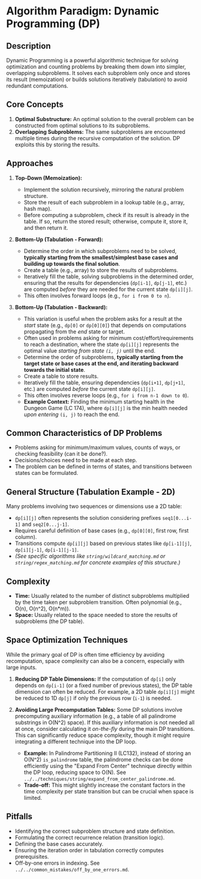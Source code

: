 # Algorithm Paradigm: Dynamic Programming (DP)

## Description

Dynamic Programming is a powerful algorithmic technique for solving optimization and counting problems by breaking them down into simpler, overlapping subproblems. It solves each subproblem only once and stores its result (memoization) or builds solutions iteratively (tabulation) to avoid redundant computations.

## Core Concepts

1.  **Optimal Substructure:** An optimal solution to the overall problem can be constructed from optimal solutions to its subproblems.
2.  **Overlapping Subproblems:** The same subproblems are encountered multiple times during the recursive computation of the solution. DP exploits this by storing the results.

## Approaches

1.  **Top-Down (Memoization):**
    *   Implement the solution recursively, mirroring the natural problem structure.
    *   Store the result of each subproblem in a lookup table (e.g., array, hash map).
    *   Before computing a subproblem, check if its result is already in the table. If so, return the stored result; otherwise, compute it, store it, and then return it.

2.  **Bottom-Up (Tabulation - Forward):**
    *   Determine the order in which subproblems need to be solved, **typically starting from the smallest/simplest base cases and building up towards the final solution**.
    *   Create a table (e.g., array) to store the results of subproblems.
    *   Iteratively fill the table, solving subproblems in the determined order, ensuring that the results for dependencies (`dp[i-1]`, `dp[j-1]`, etc.) are computed *before* they are needed for the current state `dp[i][j]`.
    *   This often involves forward loops (e.g., `for i from 0 to n`).

3.  **Bottom-Up (Tabulation - Backward):**
    *   This variation is useful when the problem asks for a result at the *start* state (e.g., `dp[0]` or `dp[0][0]`) that depends on computations propagating from the *end* state or target.
    *   Often used in problems asking for minimum cost/effort/requirements to reach a destination, where the state `dp[i][j]` represents the optimal value *starting from state `(i, j)`* until the end.
    *   Determine the order of subproblems, **typically starting from the target state or base cases at the end, and iterating backward towards the initial state**.
    *   Create a table to store results.
    *   Iteratively fill the table, ensuring dependencies (`dp[i+1]`, `dp[j+1]`, etc.) are computed *before* the current state `dp[i][j]`.
    *   This often involves reverse loops (e.g., `for i from n-1 down to 0`).
    *   **Example Context:** Finding the minimum starting health in the Dungeon Game (LC 174), where `dp[i][j]` is the min health needed *upon entering* `(i, j)` to reach the end.

## Common Characteristics of DP Problems

*   Problems asking for minimum/maximum values, counts of ways, or checking feasibility (can it be done?).
*   Decisions/choices need to be made at each step.
*   The problem can be defined in terms of states, and transitions between states can be formulated.

## General Structure (Tabulation Example - 2D)

Many problems involving two sequences or dimensions use a 2D table:

*   `dp[i][j]` often represents the solution considering prefixes `seq1[0...i-1]` and `seq2[0...j-1]`.
*   Requires careful definition of base cases (e.g., `dp[0][0]`, first row, first column).
*   Transitions compute `dp[i][j]` based on previous states like `dp[i-1][j]`, `dp[i][j-1]`, `dp[i-1][j-1]`.
*   *(See specific algorithms like `string/wildcard_matching.md` or `string/regex_matching.md` for concrete examples of this structure.)*

## Complexity

*   **Time:** Usually related to the number of distinct subproblems multiplied by the time taken per subproblem transition. Often polynomial (e.g., O(n), O(n^2), O(n*m)).
*   **Space:** Usually related to the space needed to store the results of subproblems (the DP table).

## Space Optimization Techniques

While the primary goal of DP is often time efficiency by avoiding recomputation, space complexity can also be a concern, especially with large inputs.

1.  **Reducing DP Table Dimensions:** If the computation of `dp[i]` only depends on `dp[i-1]` (or a fixed number of previous states), the DP table dimension can often be reduced. For example, a 2D table `dp[i][j]` might be reduced to 1D `dp[j]` if only the previous row (`i-1`) is needed.

2.  **Avoiding Large Precomputation Tables:** Some DP solutions involve precomputing auxiliary information (e.g., a table of all palindrome substrings in O(N^2) space). If this auxiliary information is not needed all at once, consider calculating it *on-the-fly* during the main DP transitions. This can significantly reduce space complexity, though it might require integrating a different technique into the DP loop.
    *   **Example:** In Palindrome Partitioning II (LC132), instead of storing an O(N^2) `is_palindrome` table, the palindrome checks can be done efficiently using the "Expand From Center" technique directly within the DP loop, reducing space to O(N). See `../../techniques/string/expand_from_center_palindrome.md`.
    *   **Trade-off:** This might slightly increase the constant factors in the time complexity per state transition but can be crucial when space is limited.

## Pitfalls

*   Identifying the correct subproblem structure and state definition.
*   Formulating the correct recurrence relation (transition logic).
*   Defining the base cases accurately.
*   Ensuring the iteration order in tabulation correctly computes prerequisites.
*   Off-by-one errors in indexing. See `../../common_mistakes/off_by_one_errors.md`. 